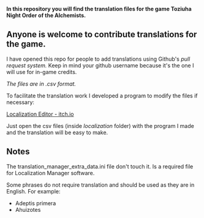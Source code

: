 **In this repository you will find the translation files for the game Toziuha Night Order of the Alchemists.**

## Anyone is welcome to contribute translations for the game.

I have opened this repo for people to add translations using Github's *pull request system.* Keep in mind your github username because it's the one I will use for in-game credits.

*The files are in .csv format.*

To facilitate the translation work I developed a program to modify the files if necessary:

[Localization Editor - itch.io](https://dannygaray60.itch.io/localization-editor)

Just open the csv files (inside *localization* folder) with the program I made and the translation will be easy to make.

## Notes

The translation_manager_extra_data.ini file don't touch it. Is a required file for Localization Manager software.

Some phrases do not require translation and should be used as they are in English. For example:
- Adeptis primera
- Ahuizotes
